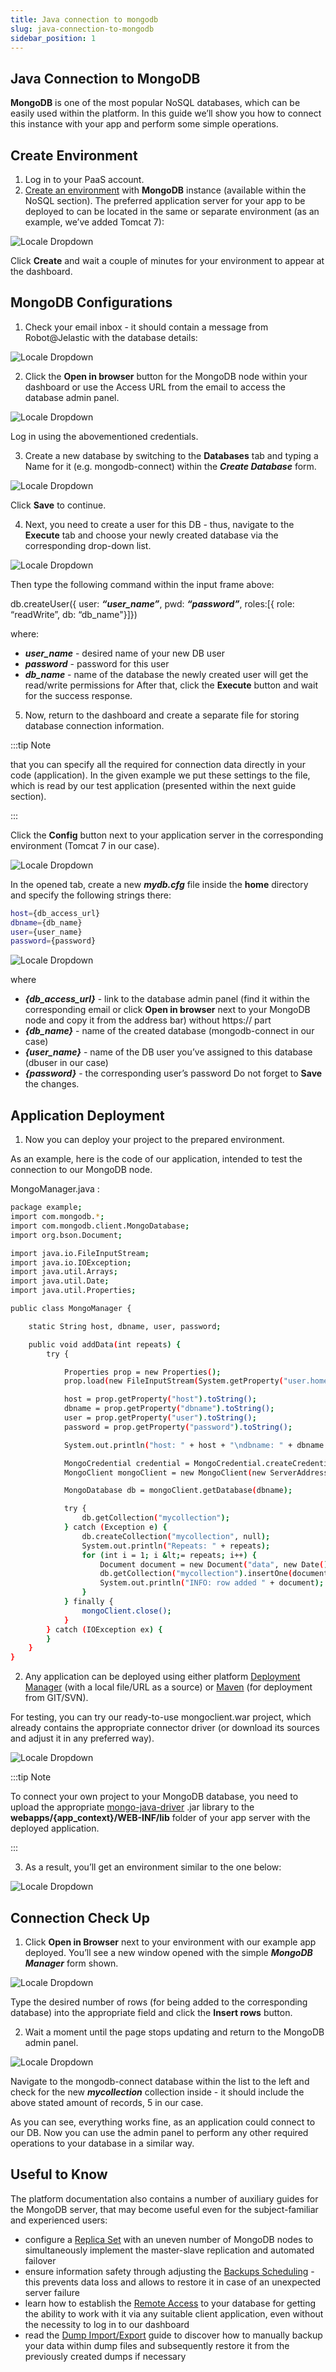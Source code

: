 ```yaml
---
title: Java connection to mongodb
slug: java-connection-to-mongodb
sidebar_position: 1
---
```


## Java Connection to MongoDB

**MongoDB** is one of the most popular NoSQL databases, which can be easily used within the platform. In this guide we’ll show you how to connect this instance with your app and perform some simple operations.

## Create Environment

1. Log in to your PaaS account.
2. [Create an environment](/docs/environment-management/setting-up-environment) with **MongoDB** instance (available within the NoSQL section). The preferred application server for your app to be deployed to can be located in the same or separate environment (as an example, we’ve added Tomcat 7):

<div style={{
    display:'flex',
    justifyContent: 'center',
    margin: '0 0 1rem 0'
}}>

![Locale Dropdown](./img/JavaConnectiontoMongoDB/01-create-mongodb-environment.png)

</div>

Click **Create** and wait a couple of minutes for your environment to appear at the dashboard.

## MongoDB Configurations

1. Check your email inbox - it should contain a message from Robot@Jelastic with the database details:

<div style={{
    display:'flex',
    justifyContent: 'center',
    margin: '0 0 1rem 0'
}}>

![Locale Dropdown](./img/JavaConnectiontoMongoDB/02-email-mongo-node-added.png)

</div>

2. Click the **Open in browser** button for the MongoDB node within your dashboard or use the Access URL from the email to access the database admin panel.

<div style={{
    display:'flex',
    justifyContent: 'center',
    margin: '0 0 1rem 0'
}}>

![Locale Dropdown](./img/JavaConnectiontoMongoDB/03-mongo-admin-panel-log-in.png)

</div>

Log in using the abovementioned credentials.

3. Create a new database by switching to the **Databases** tab and typing a Name for it (e.g. mongodb-connect) within the **_Create Database_** form.

<div style={{
    display:'flex',
    justifyContent: 'center',
    margin: '0 0 1rem 0'
}}>

![Locale Dropdown](./img/JavaConnectiontoMongoDB/04-create-database.png)

</div>

Click **Save** to continue.

4. Next, you need to create a user for this DB - thus, navigate to the **Execute** tab and choose your newly created database via the corresponding drop-down list.

<div style={{
    display:'flex',
    justifyContent: 'center',
    margin: '0 0 1rem 0'
}}>

![Locale Dropdown](./img/JavaConnectiontoMongoDB/05-execute-command.png)

</div>

Then type the following command within the input frame above:

db.createUser({ user: **_“user_name”_**, pwd: **_“password”_**, roles:[{ role: “readWrite”, db: “db_name"}]})

where:

- **_user_name_** - desired name of your new DB user
- **_password_** - password for this user
- **_db_name_** - name of the database the newly created user will get the read/write permissions for
  After that, click the **Execute** button and wait for the success response.

5. Now, return to the dashboard and create a separate file for storing database connection information.

:::tip Note

that you can specify all the required for connection data directly in your code (application). In the given example we put these settings to the file, which is read by our test application (presented within the next guide section).

:::

Click the **Config** button next to your application server in the corresponding environment (Tomcat 7 in our case).

<div style={{
    display:'flex',
    justifyContent: 'center',
    margin: '0 0 1rem 0'
}}>

![Locale Dropdown](./img/JavaConnectiontoMongoDB/06-environment-node-config.png)

</div>

In the opened tab, create a new **_mydb.cfg_** file inside the **home** directory and specify the following strings there:

```bash
host={db_access_url}
dbname={db_name}
user={user_name}
password={password}
```

<div style={{
    display:'flex',
    justifyContent: 'center',
    margin: '0 0 1rem 0'
}}>

![Locale Dropdown](./img/JavaConnectiontoMongoDB/07-database-connection-data.png)

</div>

where

- **_{db_access_url}_** - link to the database admin panel (find it within the corresponding email or click **Open in browser** next to your MongoDB node and copy it from the address bar) without https:// part
- **_{db_name}_** - name of the created database (mongodb-connect in our case)
- **_{user_name}_** - name of the DB user you’ve assigned to this database (dbuser in our case)
- **_{password}_** - the corresponding user’s password
  Do not forget to **Save** the changes.

## Application Deployment

1. Now you can deploy your project to the prepared environment.

As an example, here is the code of our application, intended to test the connection to our MongoDB node.

MongoManager.java :

```bash
package example;
import com.mongodb.*;
import com.mongodb.client.MongoDatabase;
import org.bson.Document;

import java.io.FileInputStream;
import java.io.IOException;
import java.util.Arrays;
import java.util.Date;
import java.util.Properties;

public class MongoManager {

    static String host, dbname, user, password;

    public void addData(int repeats) {
        try {

            Properties prop = new Properties();
            prop.load(new FileInputStream(System.getProperty("user.home") + "/mydb.cfg"));

            host = prop.getProperty("host").toString();
            dbname = prop.getProperty("dbname").toString();
            user = prop.getProperty("user").toString();
            password = prop.getProperty("password").toString();

            System.out.println("host: " + host + "\ndbname: " + dbname + "\nuser: " + user + "\npassword: " + password);

            MongoCredential credential = MongoCredential.createCredential(user, dbname, password.toCharArray());
            MongoClient mongoClient = new MongoClient(new ServerAddress(host), Arrays.asList(credential));

            MongoDatabase db = mongoClient.getDatabase(dbname);

            try {
                db.getCollection("mycollection");
            } catch (Exception e) {
                db.createCollection("mycollection", null);
                System.out.println("Repeats: " + repeats);
                for (int i = 1; i &lt;= repeats; i++) {
                    Document document = new Document("data", new Date());
                    db.getCollection("mycollection").insertOne(document);
                    System.out.println("INFO: row added " + document);
                }
            } finally {
                mongoClient.close();
            }
        } catch (IOException ex) {
        }
    }
}
```

2. Any application can be deployed using either platform [Deployment Manager](/docs/deployment/deployment-guide) (with a local file/URL as a source) or [Maven](/docs/java/build-node/java-vcs-deployment-with-maven#java-vcs-deployment-with-maven) (for deployment from GIT/SVN).

For testing, you can try our ready-to-use mongoclient.war project, which already contains the appropriate connector driver (or download its sources and adjust it in any preferred way).

<div style={{
    display:'flex',
    justifyContent: 'center',
    margin: '0 0 1rem 0'
}}>

![Locale Dropdown](./img/JavaConnectiontoMongoDB/08-upload-application.png)

</div>

:::tip Note

To connect your own project to your MongoDB database, you need to upload the appropriate [mongo-java-driver](https://mongodb.github.io/mongo-java-driver/) .jar library to the **webapps/{app_context}/WEB-INF/lib** folder of your app server with the deployed application.

:::

3. As a result, you’ll get an environment similar to the one below:

<div style={{
    display:'flex',
    justifyContent: 'center',
    margin: '0 0 1rem 0'
}}>

![Locale Dropdown](./img/JavaConnectiontoMongoDB/09-application-deployed.png)

</div>

## Connection Check Up

1. Click **Open in Browser** next to your environment with our example app deployed. You’ll see a new window opened with the simple **_MongoDB Manager_** form shown.

<div style={{
    display:'flex',
    justifyContent: 'center',
    margin: '0 0 1rem 0'
}}>

![Locale Dropdown](./img/JavaConnectiontoMongoDB/10-mongo-manager-application.png)

</div>

Type the desired number of rows (for being added to the corresponding database) into the appropriate field and click the **Insert rows** button.

2. Wait a moment until the page stops updating and return to the MongoDB admin panel.

<div style={{
    display:'flex',
    justifyContent: 'center',
    margin: '0 0 1rem 0'
}}>

![Locale Dropdown](./img/JavaConnectiontoMongoDB/11-check-mycollection.png)

</div>

Navigate to the mongodb-connect database within the list to the left and check for the new **_mycollection_** collection inside - it should include the above stated amount of records, 5 in our case.

As you can see, everything works fine, as an application could connect to our DB. Now you can use the admin panel to perform any other required operations to your database in a similar way.

## Useful to Know

The platform documentation also contains a number of auxiliary guides for the MongoDB server, that may become useful even for the subject-familiar and experienced users:

- configure a [Replica Set](/docs/database/mongodb/high-availability-cluster/replica-set-manual-setup#mongodb-replication-and-automated-failover-configuration-guide) with an uneven number of MongoDB nodes to simultaneously implement the master-slave replication and automated failover
- ensure information safety through adjusting the [Backups Scheduling](/docs/database/database-hosting/manual-database-backups#manual-database-backups) - this prevents data loss and allows to restore it in case of an unexpected server failure
- learn how to establish the [Remote Access](/docs/database/mongodb/remote-access#remote-access-to-mongodb) to your database for getting the ability to work with it via any suitable client application, even without the necessity to log in to our dashboard
- read the [Dump Import/Export](/docs/database/mongodb/dump-import-export#import-and-export-dump-files-to-mongodb) guide to discover how to manually backup your data within dump files and subsequently restore it from the previously created dumps if necessary
